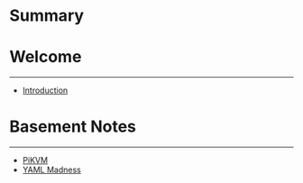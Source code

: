 # Summary

# Welcome

---

- [Introduction](introduction.md)

# Basement Notes

---

- [PiKVM](./notes/pikvm.md)
- [YAML Madness](./notes/yaml-madness.md)